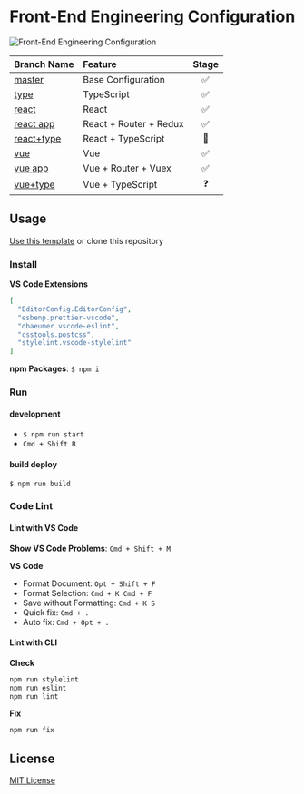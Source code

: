 # Front-End Engineering Configuration

![Front-End Engineering Configuration][feec]

| Branch Name                | Feature                |       Stage        |
| :------------------------- | :--------------------- | :----------------: |
| [master][b-master]         | Base Configuration     | :white_check_mark: |
| [type][b-type]             | TypeScript             | :white_check_mark: |
| [react][b-react]           | React                  | :white_check_mark: |
| [react app][b-react-app]   | React + Router + Redux | :white_check_mark: |
| [react+type][b-react+type] | React + TypeScript     |   :construction:   |
| [vue][b-vue]               | Vue                    | :white_check_mark: |
| [vue app][b-vue-app]       | Vue + Router + Vuex    | :white_check_mark: |
| [vue+type][b-vue+type]     | Vue + TypeScript       |     :question:     |

## Usage

<a class="btn btn-sm btn-primary ml-2" href="https://github.com/zhilidali/Front-End-Config/generate">Use this template</a> or clone this repository

### Install

**VS Code Extensions**

```json
[
  "EditorConfig.EditorConfig",
  "esbenp.prettier-vscode",
  "dbaeumer.vscode-eslint",
  "csstools.postcss",
  "stylelint.vscode-stylelint"
]
```

**npm Packages**: `$ npm i`

### Run

#### development

- `$ npm run start`
- `Cmd + Shift B`

#### build deploy

`$ npm run build`

### Code Lint

#### Lint with VS Code

**Show VS Code Problems**: `Cmd + Shift + M`

**VS Code**

- Format Document: `Opt + Shift + F`
- Format Selection: `Cmd + K Cmd + F`
- Save without Formatting: `Cmd + K S`
- Quick fix: `Cmd + .`
- Auto fix: `Cmd + Opt + .`

#### Lint with CLI

**Check**

```sh
npm run stylelint
npm run eslint
npm run lint
```

**Fix**

```sh
npm run fix
```

## License

[MIT License](/LICENSE)

[feec]: https://repository-images.githubusercontent.com/253847428/3bfc4100-7930-11ea-8d90-fe63d4fb2054
[b-master]: https://github.com/zhilidali/Front-End-Config
[b-type]: https://github.com/zhilidali/Front-End-Config/tree/type
[b-react]: https://github.com/zhilidali/Front-End-Config/tree/react
[b-react-app]: https://github.com/zhilidali/Front-End-Config/tree/react-app
[b-react+type]: https://github.com/zhilidali/Front-End-Config/tree/react+type
[b-vue]: https://github.com/zhilidali/Front-End-Config/tree/vue
[b-vue-app]: https://github.com/zhilidali/Front-End-Config/tree/vue-app
[b-vue+type]: https://github.com/zhilidali/Front-End-Config/tree/vue+type
